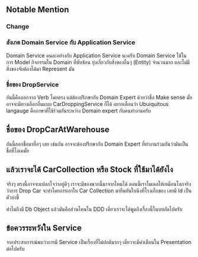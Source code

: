 ## Notable Mention

### Change

### สังเกต Domain Service กับ Application Service

Domain Service คนละอย่างกับ Application Service นะครับ Domain Service ใช้ในการ Model กิจกรรมใน Domain ที่ซับซ้อน ยุ่งเกี่ยวกับสิ่งของอื่นๆ (Entity) จำนวนมาก และไม่มีสิ่งของจับต้องได้มา Represent มัน

### ชื่อของ DropService

อันนี้คือลอกจาก Verb โดยตรง แต่ต้องปรึกษากับ Domain Expert ด้วยว่าชื่อ Make sense มั้ย อาจจะมีทางเลือกอื่นแบบ CarDroppingService ก็ได้ อยากเตือนว่า Ubuiquitous langauge คือภาษาที่ใช้ร่วมกันระหว่าง Domain expert กับคนทำงานครับ

## ชื่อของ DropCarAtWarehouse

อันนี้ลอกชื่อมาทื่อๆ เลย เช่นกัน อาจจะต้องปรึกษากับ Domain Expert ที่ทำงานร่วมกันว่ามันเป็นชื่อที่โอเคมั้ย

## แล้วเราจะได้ CarCollection หรือ Stock ที่ใช้มาได้ยังไง

จริงๆ ตรงนี้อาจจะแปลกใจว่าอยู่ดีๆ เราจะมีของพวกนี้มาจากไหนได้ ตอนนี้เราโมเดลให้เหมือนโลกจริงว่าการ Drop Car จะทำโดยการเอาใบ Car Collection มายืนยันใบนึงที่โรงเก็บของ เลยมี Id เป็นตัวบ่งชี้

ทำไมถึงมี Db Object แล้วมันคือส่วนไหนใน DDD เดี๋ยวเราจะได้พูดถึงเรื่องนี้ในบทถัดไปครับ

## ข้อควรระหวังใน Service

จากประสบการณ์พบว่าการมี Service เป็นเรื่องที่ไม่ปกติมากๆ เดี๋ยวจะมีคำเตือนใน Presentation ต่อไปครับ
